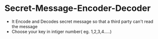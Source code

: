 # Secret-Message-Encoder-Decoder
* It Encode and Decodes secret message so that a third party can't read the message
* Choose your key in intiger number( eg. 1,2,3,4.....)
